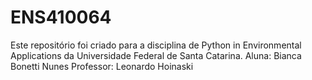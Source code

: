 # ENS410064
Este repositório foi criado para a disciplina de Python in Environmental Applications da Universidade Federal de Santa Catarina. 
Aluna: Bianca Bonetti Nunes 
Professor: Leonardo Hoinaski
